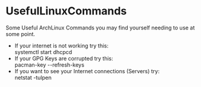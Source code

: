 # UsefulLinuxCommands
Some Useful ArchLinux Commands you may find yourself needing to use at some point.
- If your internet is not working try this:<br/>
    systemctl start dhcpcd
- If your GPG Keys are corrupted try this:<br>
    pacman-key --refresh-keys
- If you want to see your Internet connections (Servers) try:<br/>
    netstat -tulpen
